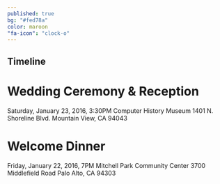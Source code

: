 ```yaml
---
published: true
bg: "#fed78a"
color: maroon
"fa-icon": "clock-o"
---
```













## Timeline

# Wedding Ceremony & Reception
Saturday, January 23, 2016, 3:30PM
Computer History Museum
1401 N. Shoreline Blvd.
Mountain View, CA 94043


# Welcome Dinner
Friday, January 22, 2016, 7PM
Mitchell Park Community Center
3700 Middlefield Road
Palo Alto, CA 94303
